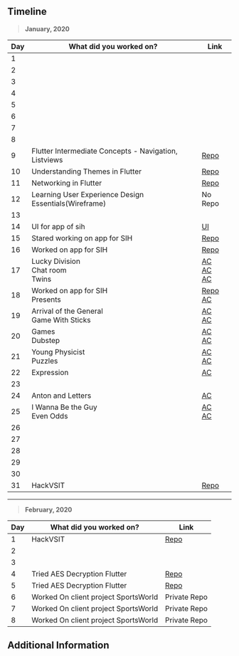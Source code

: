 ## Timeline

> **January, 2020**

|Day|What did you worked on?|Link|
|-------|------|--------|
|1|||
|2|||
|3|||
|4|||
|5|||
|6|||
|7|||
|8|||
|9|Flutter Intermediate Concepts - Navigation, Listviews|[Repo](https://github.com/shubham100ev/CompleteFlutterAppDevelopmentCourse)|
|10|Understanding Themes in Flutter|[Repo](https://github.com/shubham100ev/CompleteFlutterAppDevelopmentCourse)|
|11|Networking in Flutter|[Repo](https://github.com/shubham100ev/CompleteFlutterAppDevelopmentCourse)|
|12|Learning User Experience Design Essentials(Wireframe)|No Repo|
|13|||
|14|UI for app of sih|[UI](https://xd.adobe.com/view/e575a04d-2054-4de2-60b4-e0b5ae608058-9344)|
|15|Stared working on app for SIH|[Repo](https://github.com/shubham100ev/help_me)|
|16|Worked on app for SIH|[Repo](https://github.com/shubham100ev/help_me)|
|17|Lucky Division<br>Chat room<br> Twins|[AC](https://codeforces.com/contest/122/submission/68988010)<br>[AC](https://codeforces.com/contest/58/submission/68985793)<br>[AC](https://codeforces.com/contest/160/submission/68983389)|
|18|Worked on app for SIH<br>Presents|[Repo](https://github.com/shubham100ev/help_me)<br>[AC](http://codeforces.com/contest/136/submission/69067726)|
|19|Arrival of the General<br>Game With Sticks|[AC](http://codeforces.com/contest/144/submission/69097942)<br>[AC](http://codeforces.com/contest/451/submission/69099650)|
|20|Games<br>Dubstep|[AC](https://codeforces.com/contest/268/submission/69194724)<br>[AC](https://codeforces.com/contest/208/submission/69202306)|
|21|Young Physicist<br>Puzzles|[AC](https://codeforces.com/contest/69/submission/69264154)<br>[AC](https://codeforces.com/contest/337/submission/69266182)|
|22|Expression|[AC](https://codeforces.com/contest/479/submission/69371095)|
|23|||
|24|Anton and Letters|[AC](http://codeforces.com/contest/443/submission/69439857)|
|25|I Wanna Be the Guy<br>Even Odds|[AC](http://codeforces.com/contest/469/submission/69511709)<br>[AC](http://codeforces.com/contest/318/submission/69518205)|
|26|||
|27|||
|28|||
|29|||
|30|||
|31|HackVSIT|[Repo](https://github.com/ShashankJaitly/Ethereum-Track-EWcoin-/tree/master/android)|



---

> **February, 2020**

|Day|What did you worked on?|Link|
|-------|------|--------|
|1|HackVSIT|[Repo](https://github.com/ShashankJaitly/Ethereum-Track-EWcoin-/tree/master/android)|
|2|||
|3|||
|4|Tried AES Decryption Flutter|[Repo](https://github.com/dsckiet/flutter-encrypted-client)|
|5|Tried AES Decryption Flutter|[Repo](https://github.com/dsckiet/flutter-encrypted-client)|
|6|Worked On client project SportsWorld|Private Repo|
|7|Worked On client project SportsWorld|Private Repo|
|8|Worked On client project SportsWorld|Private Repo|

## Additional Information
